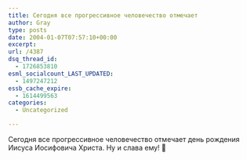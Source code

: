 ```yaml
---
title: Сегодня все прогрессивное человечество отмечает
author: Gray
type: posts
date: 2004-01-07T07:57:10+00:00
excerpt:
url: /4387
dsq_thread_id:
  - 1726853810
esml_socialcount_LAST_UPDATED:
  - 1497247212
essb_cache_expire:
  - 1614499563
categories:
  - Uncategorized

---
```








Сегодня все прогрессивное человечество отмечает день рождения Иисуса Иосифовича Христа. Ну и слава ему! 🙂